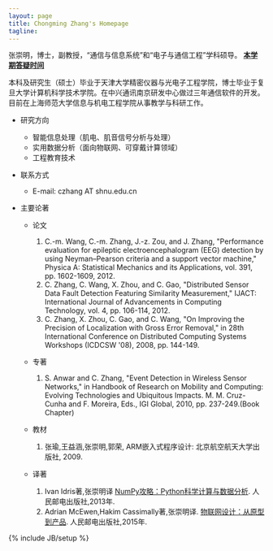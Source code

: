 ```yaml
---
layout: page
title: Chongming Zhang's Homepage
tagline: 
---
```

张崇明，博士，副教授，“通信与信息系统”和“电子与通信工程”学科硕导。
[**本学期答疑时间**](http://chongming.github.io/OfficeHours.html)

本科及研究生（硕士）毕业于天津大学精密仪器与光电子工程学院，博士毕业于复旦大学计算机科学技术学院。在中兴通讯南京研发中心做过三年通信软件的开发。目前在上海师范大学信息与机电工程学院从事教学与科研工作。

- 研究方向
  * 智能信息处理（肌电、肌音信号分析与处理）
  * 实用数据分析（面向物联网、可穿戴计算领域）
  * 工程教育技术

- 联系方式
  * E-mail: czhang AT shnu.edu.cn

- 主要论著
  * 论文
     1. C.-m. Wang, C.-m. Zhang, J.-z. Zou, and J. Zhang, "Performance evaluation for epileptic electroencephalogram (EEG) detection by using Neyman–Pearson criteria and a support vector machine," Physica A: Statistical Mechanics and its Applications, vol. 391, pp. 1602-1609, 2012.
     2. C. Zhang, C. Wang, X. Zhou, and C. Gao, "Distributed Sensor Data Fault Detection Featuring Similarity Measurement," IJACT: International Journal of Advancements in Computing Technology, vol. 4, pp. 106-114, 2012.
     3. C. Zhang, X. Zhou, C. Gao, and C. Wang, "On Improving the Precision of Localization with Gross Error Removal," in 28th International Conference on Distributed Computing Systems Workshops (ICDCSW '08), 2008, pp. 144-149.
      
  * 专著  
     1. S. Anwar and C. Zhang, "Event Detection in Wireless Sensor Networks," in Handbook of Research on Mobility and Computing: Evolving Technologies and Ubiquitous Impacts. M. M. Cruz-Cunha and F. Moreira, Eds., IGI Global, 2010, pp. 237-249.(Book Chapter) 
     

  * 教材
    
	 1. 张瑜,王益涵,张崇明,郭荣, ARM嵌入式程序设计: 北京航空航天大学出版社, 2009. 

  * 译著
     1. Ivan Idris著,张崇明译 [NumPy攻略：Python科学计算与数据分析](http://www.ituring.com.cn/book/1183). 人民邮电出版社,2013年.
     2. Adrian McEwen,Hakim Cassimally著,张崇明译. [物联网设计：从原型到产品](http://www.ituring.com.cn/book/1302). 人民邮电出版社,2015年.
 

{% include JB/setup %}




